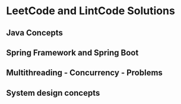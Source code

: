 LeetCode and LintCode Solutions
===============================


## Java Concepts

## Spring Framework and Spring Boot

## Multithreading - Concurrency - Problems

## System design concepts